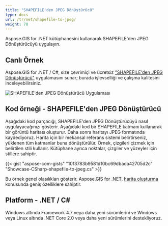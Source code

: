 ```yaml
---
title: "SHAPEFILE'den JPEG Dönüştürücü"
type: docs
url: /tr/net/shapefile-to-jpeg/
weight: 70
---
```


Aspose.GIS for .NET kütüphanesini kullanarak SHAPEFILE'den JPEG Dönüştürücüyü uygulayın.

## **Canlı Örnek**

Aspose.GIS for .NET / C#, size çevrimiçi ve ücretsiz ["SHAPEFILE'den JPEG Dönüştürücü"](https://products.aspose.app/gis/viewer/shapefile-to-jpeg) uygulamasını sunar; burada işlevselliği ve çalışma kalitesini inceleyebilirsiniz.

![SHAPEFILE'den JPEG Dönüştürücü Uygulaması](viewer.png)

## **Kod örneği - SHAPEFILE'den JPEG Dönüştürücü**

Aşağıdaki kod parçacığı, SHAPEFILE'den JPEG Dönüştürücüyü nasıl uygulayacağınızı gösterir. Aşağıdaki kod bir SHAPEFILE katmanı kullanarak bir görüntü haritası oluşturur. Daha sonra haritayı JPEG formatında kaydediyoruz. Harita için bir mekansal referans sistemi belirtirseniz, yüklenen tüm katmanlar buna dönüştürülür.
Örnek, çizgileri çizmek için belirtilen stili kullanır. Kütüphane ayrıca noktalar, çizgiler ve yüzeyler için stillere sahiptir.

{{< gist "aspose-com-gists" "10f3783b9581d10bc69dbada42705d2c" "Showcase-CSharp-shapefile-to-jpeg.cs" >}}

Bu örnek genel olasılıkları gösterir. Aspose.GIS for .NET, [harita oluşturma](https://docs.aspose.com/gis/net/map-rendering/) konusunda geniş özelliklere sahiptir.

## **Platform - .NET / C#**

Windows altında Framework 4.7 veya daha yeni sürümlerini ve Windows veya Linux altında .NET Core 2.0 veya daha yeni sürümlerini destekliyoruz.
